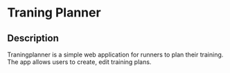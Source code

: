# Traning Planner

## Description

Traningplanner is a simple web application for runners to plan their training. The app allows users to create, edit training plans.


